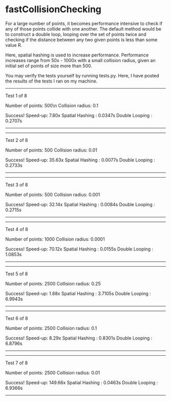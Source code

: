 # fastCollisionChecking

For a large number of points, it becomes performance intensive to check if any of those points collide with one another. The default method would be to construct a double loop, looping over the set of points twice and checking if the distance between any two given points is less than some value R.

Here, spatial hashing is used to increase performance. Performance increases range from 50x - 1000x with a small collision radius, given an initial set of points of size more than 500.

You may verify the tests yourself by running tests.py. Here, I have posted the results of the tests I ran on my machine.

__________________________________________________
Test 1 of 8

Number of points: 500\n
Collision radius: 0.1


Success! Speed-up: 7.80x
Spatial Hashing : 0.0347s
Double Looping : 0.2707s
__________________________________________________


__________________________________________________
Test 2 of 8

Number of points: 500
Collision radius: 0.01


Success! Speed-up: 35.63x
Spatial Hashing : 0.0077s
Double Looping : 0.2733s
__________________________________________________


__________________________________________________
Test 3 of 8

Number of points: 500
Collision radius: 0.001


Success! Speed-up: 32.14x
Spatial Hashing : 0.0084s
Double Looping : 0.2715s
__________________________________________________


__________________________________________________
Test 4 of 8

Number of points: 1000
Collision radius: 0.0001


Success! Speed-up: 70.12x
Spatial Hashing : 0.0155s
Double Looping : 1.0853s
__________________________________________________


__________________________________________________
Test 5 of 8

Number of points: 2500
Collision radius: 0.25


Success! Speed-up: 1.88x
Spatial Hashing : 3.7105s
Double Looping : 6.9943s
__________________________________________________


__________________________________________________
Test 6 of 8

Number of points: 2500
Collision radius: 0.1


Success! Speed-up: 8.29x
Spatial Hashing : 0.8301s
Double Looping : 6.8796s
__________________________________________________


__________________________________________________
Test 7 of 8

Number of points: 2500
Collision radius: 0.01


Success! Speed-up: 149.66x
Spatial Hashing : 0.0463s
Double Looping : 6.9366s
__________________________________________________
